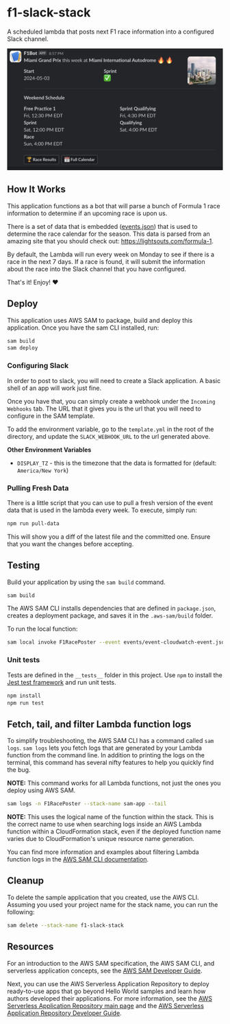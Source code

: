 # f1-slack-stack

A scheduled lambda that posts next F1 race information into a configured Slack channel.

![](./screenshot.png)

## How It Works

This application functions as a bot that will parse a bunch of Formula 1 race information to determine if an upcoming race is upon us.

There is a set of data that is embedded ([events.json](./src/events.json)) that is used to determine the race calendar for the season. This data is parsed from an amazing site that you should check out: https://lightsouts.com/formula-1.

By default, the Lambda will run every week on Monday to see if there is a race in the next 7 days. If a race is found, it will submit the information about the race into the Slack channel that you have configured.

That's it! Enjoy! ❤️

## Deploy

This application uses AWS SAM to package, build and deploy this application. Once you have the sam CLI installed, run:

```bash
sam build
sam deploy
```

### Configuring Slack

In order to post to slack, you will need to create a Slack application. A basic shell of an app will work just fine.

Once you have that, you can simply create a webhook under the `Incoming Webhooks` tab. The URL that it gives you is the url that you will need to configure in the SAM template.

To add the environment variable, go to the `template.yml` in the root of the directory, and update the `SLACK_WEBHOOK_URL` to the url generated above.

**Other Environment Variables**

- `DISPLAY_TZ` - this is the timezone that the data is formatted for (default: `America/New York`)

### Pulling Fresh Data

There is a little script that you can use to pull a fresh version of the event data that is used in the lambda every week. To execute, simply run:

```bash
npm run pull-data
```

This will show you a diff of the latest file and the committed one. Ensure that you want the changes before accepting.

## Testing

Build your application by using the `sam build` command.

```bash
sam build
```

The AWS SAM CLI installs dependencies that are defined in `package.json`, creates a deployment package, and saves it in the `.aws-sam/build` folder.

To run the local function:

```bash
sam local invoke F1RacePoster --event events/event-cloudwatch-event.json
```

### Unit tests

Tests are defined in the `__tests__` folder in this project. Use `npm` to install the [Jest test framework](https://jestjs.io/) and run unit tests.

```bash
npm install
npm run test
```

## Fetch, tail, and filter Lambda function logs

To simplify troubleshooting, the AWS SAM CLI has a command called `sam logs`. `sam logs` lets you fetch logs that are generated by your Lambda function from the command line. In addition to printing the logs on the terminal, this command has several nifty features to help you quickly find the bug.

**NOTE:** This command works for all Lambda functions, not just the ones you deploy using AWS SAM.

```bash
sam logs -n F1RacePoster --stack-name sam-app --tail
```

**NOTE:** This uses the logical name of the function within the stack. This is the correct name to use when searching logs inside an AWS Lambda function within a CloudFormation stack, even if the deployed function name varies due to CloudFormation's unique resource name generation.

You can find more information and examples about filtering Lambda function logs in the [AWS SAM CLI documentation](https://docs.aws.amazon.com/serverless-application-model/latest/developerguide/serverless-sam-cli-logging.html).

## Cleanup

To delete the sample application that you created, use the AWS CLI. Assuming you used your project name for the stack name, you can run the following:

```bash
sam delete --stack-name f1-slack-stack
```

## Resources

For an introduction to the AWS SAM specification, the AWS SAM CLI, and serverless application concepts, see the [AWS SAM Developer Guide](https://docs.aws.amazon.com/serverless-application-model/latest/developerguide/what-is-sam.html).

Next, you can use the AWS Serverless Application Repository to deploy ready-to-use apps that go beyond Hello World samples and learn how authors developed their applications. For more information, see the [AWS Serverless Application Repository main page](https://aws.amazon.com/serverless/serverlessrepo/) and the [AWS Serverless Application Repository Developer Guide](https://docs.aws.amazon.com/serverlessrepo/latest/devguide/what-is-serverlessrepo.html).

